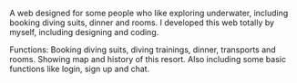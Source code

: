 A web designed for some people who like exploring underwater, including booking diving suits, dinner and rooms. I developed this web totally by myself, including designing and coding.

Functions: Booking diving suits, diving trainings, dinner, transports and rooms. Showing map and history of this resort. Also including some basic functions like login, sign up and chat. 
